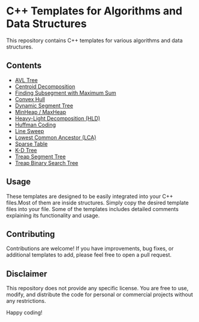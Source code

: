 # C++ Templates for Algorithms and Data Structures

This repository contains C++ templates for various algorithms and data structures.

## Contents

- [AVL Tree](https://en.wikipedia.org/wiki/AVL_tree)
- [Centroid Decomposition](https://en.wikipedia.org/wiki/Centroid_decomposition)
- [Finding Subsegment with Maximum Sum](https://en.wikipedia.org/wiki/Maximum_subarray_problem)
- [Convex Hull](https://en.wikipedia.org/wiki/Convex_hull)
- [Dynamic Segment Tree](https://cp-algorithms.com/data_structures/segment_tree.html#dynamic-segment-tree)
- [MinHeap / MaxHeap](https://en.wikipedia.org/wiki/Heap_(data_structure))
- [Heavy-Light Decomposition (HLD)](https://en.wikipedia.org/wiki/Heavy_light_decomposition)
- [Huffman Coding](https://en.wikipedia.org/wiki/Huffman_coding)
- [Line Sweep](https://en.wikipedia.org/wiki/Sweep_line_algorithm)
- [Lowest Common Ancestor (LCA)](https://en.wikipedia.org/wiki/Lowest_common_ancestor)
- [Sparse Table](https://en.wikipedia.org/wiki/Sparse_table)
- [K-D Tree](https://en.wikipedia.org/wiki/K-d_tree)
- [Treap Segment Tree](https://en.wikipedia.org/wiki/Treap)
- [Treap Binary Search Tree](https://cp-algorithms.com/data_structures/treap.html)
## Usage

These templates are designed to be easily integrated into your C++ files.Most of them are inside structures. Simply copy the desired template files into your file. Some of the templates includes detailed comments explaining its functionality and usage.

## Contributing

Contributions are welcome! If you have improvements, bug fixes, or additional templates to add, please feel free to open a pull request.

## Disclaimer

This repository does not provide any specific license. You are free to use, modify, and distribute the code for personal or commercial projects without any restrictions.

Happy coding!
